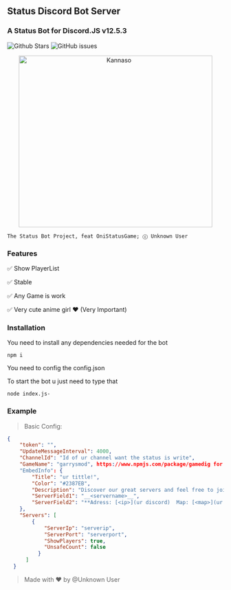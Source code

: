 ## Status Discord Bot Server
### A Status Bot for Discord.JS v12.5.3
![Github Stars](https://img.shields.io/github/stars/Unknown-user-dev/Status-Discord-Bot-For-Server?style=flat-square)
![GitHub issues](https://img.shields.io/github/issues-raw/Unknown-user-dev/Status-Discord-Bot-For-Server?style=flat-square)


<p align="center">
  <img width="450" height="400" alt="Kannaso" src="https://i.imgur.com/azkZ9Ga.jpg"></img>
</p>

```
The Status Bot Project, feat OniStatusGame; ⓒ Unknown User
```

### Features

✅ Show PlayerList

✅ Stable

✅ Any Game is work

✅ Very cute anime girl ❤ (Very Important)

### Installation

You need to install any dependencies needed for the bot
```
npm i 
```
You need to config the config.json

To start the bot u just need to type that
```
node index.js-
```

### Example

> Basic Config:

```json
{
    "token": "",
    "UpdateMessageInterval": 4000,
    "ChannelId": "Id of ur channel want the status is write",
    "GameName": "garrysmod", https://www.npmjs.com/package/gamedig for the list of game
    "EmbedInfo": {
        "Title": "ur tittle!",
        "Color": "#2387EB",
        "Description": "Discover our great servers and feel free to join us. !\n\n**Total players:** <players>/<maxplayers>",
        "ServerField1": "__<servername>__",
        "ServerField2": "**Adress: [<ip>](ur discord)  Map: [<map>](ur discord)  Player: [<players>/<maxplayers>](ur discord)**"
    },
    "Servers": [
        {
            "ServerIp": "serverip",
            "ServerPort": "serverport",
            "ShowPlayers": true,
            "UnsafeCount": false
          }
      ]
  }

```

> Made with ❤ by @Unknown User
